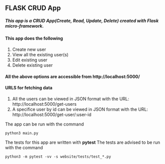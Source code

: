 ## FLASK CRUD App

##### This app is a CRUD App(Create, Read, Update, Delete) created with Flask micro-framework.

#### This app does the following

1. Create new user
2. View all the existing user(s)
3. Edit existing user
4. Delete existing user

#### All the above options are accessible from http://localhost:5000/

#### URLS for fetching data
1. All the users can be viewed in JSON format with the URL: http://localhost:5000/get-users
2. A specifice user by id can be viewed in JSON format with the URL: http://localhost:5000/get-user/:user-id

The app can be run with the command

    python3 main.py

The tests for this app are written with **pytest**
The tests are advised to be run with the command

    python3 -m pytest -vv -s website/tests/test_*.py